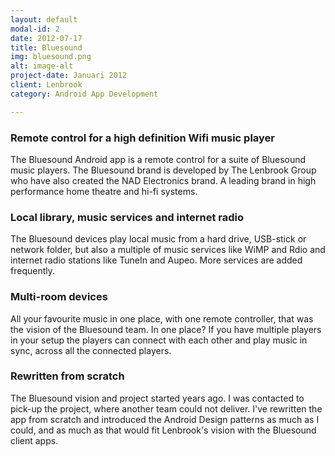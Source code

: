 ```yaml
---
layout: default
modal-id: 2
date: 2012-07-17
title: Bluesound
img: bluesound.png
alt: image-alt
project-date: Januari 2012
client: Lenbrook
category: Android App Development

---
```


### Remote control for a high definition Wifi music player
The Bluesound Android app is a remote control for a suite of Bluesound music players. The Bluesound brand is developed by The Lenbrook Group who have also created the NAD Electronics brand. A leading brand in high performance home theatre and hi-fi systems.

### Local library, music services and internet radio
The Bluesound devices play local music from a hard drive, USB-stick or network folder, but also a multiple of music services like WiMP and Rdio and internet radio stations like TuneIn and Aupeo. More services are added frequently.

### Multi-room devices
All your favourite music in one place, with one remote controller, that was the vision of the Bluesound team. In one place? If you have multiple players in your setup the players can connect with each other and play music in sync, across all the connected players.

### Rewritten from scratch
The Bluesound vision and project started years ago. I was contacted to pick-up the project, where another team could not deliver. I've rewritten the app from scratch and introduced the Android Design patterns as much as I could, and as much as that would fit Lenbrook's vision with the Bluesound client apps.